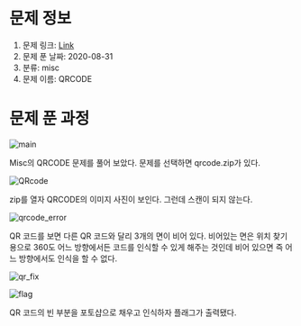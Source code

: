 # 문제 정보
1. 문제 링크: [Link](https://ctf.j0n9hyun.xyz/challenges#QRCODE)
2. 문제 푼 날짜: 2020-08-31
3. 분류: misc
4. 문제 이름: QRCODE

# 문제 푼 과정

![main](main.PNG)

Misc의 QRCODE 문제를 풀어 보았다.
문제를 선택하면 qrcode.zip가 있다.

![QRcode](qrcode.PNG)

zip를 열자 QRCODE의 이미지 사진이 보인다.
그런데 스캔이 되지 않는다.

![qrcode_error](error.PNG)

QR 코드를 보면 다른 QR 코드와 달리 3개의 면이 비어 있다.
비어있는 면은 위치 찾기 용으로 360도 어느 방향에서든 코드를 인식할 수 있게 해주는 것인데 비어 있으면 즉 어느 방향에서도 인식을 할 수 없다.

![qr_fix](qrfix.PNG)

![flag](flag.PNG)

QR 코드의 빈 부분을 포토샵으로 채우고 인식하자 플래그가 출력됐다.